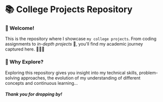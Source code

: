# 📚 College Projects Repository

### 👋 Welcome!

This is the repository where I showcase `my college projects`. From coding assignments to *in-depth projects* 🚀, you'll find my academic journey captured here. 👩🏽‍💻

### 🌟 Why Explore?
Exploring this repository gives you insight into my technical skills, problem-solving approaches, the evolution of my understanding of different concepts and continuous learning...
##### *Thank you for dropping by!*
